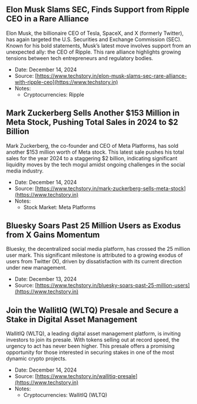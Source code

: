 ## Elon Musk Slams SEC, Finds Support from Ripple CEO in a Rare Alliance

Elon Musk, the billionaire CEO of Tesla, SpaceX, and X (formerly Twitter), has again targeted the U.S. Securities and Exchange Commission (SEC). Known for his bold statements, Musk’s latest move involves support from an unexpected ally: the CEO of Ripple. This rare alliance highlights growing tensions between tech entrepreneurs and regulatory bodies.

- Date: December 14, 2024
- Source: [https://www.techstory.in/elon-musk-slams-sec-rare-alliance-with-ripple-ceo](https://www.techstory.in)
- Notes:
  - Cryptocurrencies: Ripple

## Mark Zuckerberg Sells Another $153 Million in Meta Stock, Pushing Total Sales in 2024 to $2 Billion

Mark Zuckerberg, the co-founder and CEO of Meta Platforms, has sold another $153 million worth of Meta stock. This latest sale pushes his total sales for the year 2024 to a staggering $2 billion, indicating significant liquidity moves by the tech mogul amidst ongoing challenges in the social media industry.

- Date: December 14, 2024
- Source: [https://www.techstory.in/mark-zuckerberg-sells-meta-stock](https://www.techstory.in)
- Notes:
  - Stock Market: Meta Platforms

## Bluesky Soars Past 25 Million Users as Exodus from X Gains Momentum

Bluesky, the decentralized social media platform, has crossed the 25 million user mark. This significant milestone is attributed to a growing exodus of users from Twitter (X), driven by dissatisfaction with its current direction under new management.

- Date: December 13, 2024
- Source: [https://www.techstory.in/bluesky-soars-past-25-million-users](https://www.techstory.in)

## Join the WallitIQ (WLTQ) Presale and Secure a Stake in Digital Asset Management

WallitIQ (WLTQ), a leading digital asset management platform, is inviting investors to join its presale. With tokens selling out at record speed, the urgency to act has never been higher. This presale offers a promising opportunity for those interested in securing stakes in one of the most dynamic crypto projects.

- Date: December 14, 2024
- Source: [https://www.techstory.in/wallitiq-presale](https://www.techstory.in)
- Notes:
  - Cryptocurrencies: WallitIQ (WLTQ)
